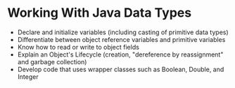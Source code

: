 # Working With Java Data Types

* Declare and initialize variables (including casting of primitive data types)
* Differentiate between object reference variables and primitive variables
* Know how to read or write to object fields
* Explain an Object's Lifecycle (creation, "dereference by reassignment" and garbage collection)
* Develop code that uses wrapper classes such as Boolean, Double, and Integer  